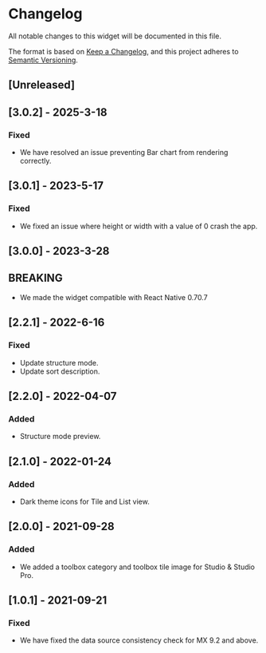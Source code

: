# Changelog

All notable changes to this widget will be documented in this file.

The format is based on [Keep a Changelog](https://keepachangelog.com/en/1.0.0/), and this project adheres to [Semantic Versioning](https://semver.org/spec/v2.0.0.html).

## [Unreleased]

## [3.0.2] - 2025-3-18

### Fixed

-   We have resolved an issue preventing Bar chart from rendering correctly.

## [3.0.1] - 2023-5-17

### Fixed

-   We fixed an issue where height or width with a value of 0 crash the app.

## [3.0.0] - 2023-3-28

## BREAKING

-   We made the widget compatible with React Native 0.70.7

## [2.2.1] - 2022-6-16

### Fixed

-   Update structure mode.
-   Update sort description.

## [2.2.0] - 2022-04-07

### Added

-   Structure mode preview.

## [2.1.0] - 2022-01-24

### Added

-   Dark theme icons for Tile and List view.

## [2.0.0] - 2021-09-28

### Added

-   We added a toolbox category and toolbox tile image for Studio & Studio Pro.

## [1.0.1] - 2021-09-21

### Fixed

-   We have fixed the data source consistency check for MX 9.2 and above.
